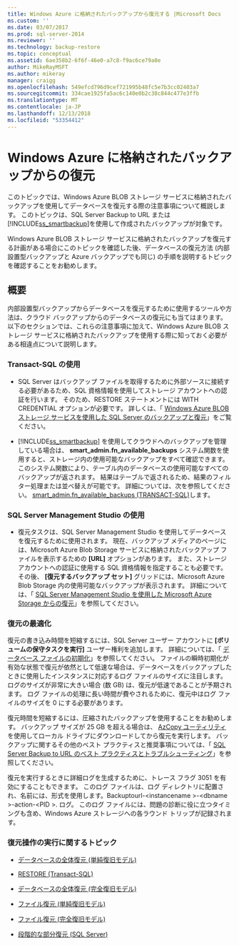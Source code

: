 ```yaml
---
title: Windows Azure に格納されたバックアップから復元する |Microsoft Docs
ms.custom: ''
ms.date: 03/07/2017
ms.prod: sql-server-2014
ms.reviewer: ''
ms.technology: backup-restore
ms.topic: conceptual
ms.assetid: 6ae358b2-6f6f-46e0-a7c8-f9ac6ce79a0e
author: MikeRayMSFT
ms.author: mikeray
manager: craigg
ms.openlocfilehash: 549efcd796d9cef721995b48fc5e7b3cc02403a7
ms.sourcegitcommit: 334cae1925fa5ac6c140e0b2c38c844c477e3ffb
ms.translationtype: MT
ms.contentlocale: ja-JP
ms.lasthandoff: 12/13/2018
ms.locfileid: "53354412"
---
```

# <a name="restoring-from-backups-stored-in-windows-azure"></a>Windows Azure に格納されたバックアップからの復元
  このトピックでは、Windows Azure BLOB ストレージ サービスに格納されたバックアップを使用してデータベースを復元する際の注意事項について概説します。 このトピックは、SQL Server Backup to URL または [!INCLUDE[ss_smartbackup](../../includes/ss-smartbackup-md.md)]を使用して作成されたバックアップが対象です。  
  
 Windows Azure BLOB ストレージ サービスに格納されたバックアップを復元する計画がある場合にこのトピックを確認した後、データベースの復元方法 (内部設置型バックアップと Azure バックアップでも同じ) の手順を説明するトピックを確認することをお勧めします。  
  
## <a name="overview"></a>概要  
 内部設置型バックアップからデータベースを復元するために使用するツールや方法は、クラウド バックアップからのデータベースの復元にも当てはまります。  以下のセクションでは、これらの注意事項に加えて、Windows Azure BLOB ストレージ サービスに格納されたバックアップを使用する際に知っておく必要がある相違点について説明します。  
  
### <a name="using-transact-sql"></a>Transact-SQL の使用  
  
-   SQL Server はバックアップ ファイルを取得するために外部ソースに接続する必要があるため、SQL 資格情報を使用してストレージ アカウントへの認証を行います。 そのため、RESTORE ステートメントには WITH CREDENTIAL オプションが必要です。 詳しくは、「 [Windows Azure BLOB ストレージ サービスを使用した SQL Server のバックアップと復元](sql-server-backup-and-restore-with-microsoft-azure-blob-storage-service.md)」をご覧ください。  
  
-   [!INCLUDE[ss_smartbackup](../../includes/ss-smartbackup-md.md)] を使用してクラウドへのバックアップを管理している場合は、 **smart_admin.fn_available_backups** システム関数を使用すると、ストレージ内の使用可能なバックアップをすべて確認できます。 このシステム関数により、テーブル内のデータベースの使用可能なすべてのバックアップが返されます。 結果はテーブルで返されるため、結果のフィルター処理または並べ替えが可能です。 詳細については、次を参照してください。 [smart_admin.fn_available_backups &#40;TRANSACT-SQL&#41;](/sql/relational-databases/system-functions/managed-backup-fn-available-backups-transact-sql)します。  
  
### <a name="using-sql-server-management-studio"></a>SQL Server Management Studio の使用  
  
-   復元タスクは、SQL Server Management Studio を使用してデータベースを復元するために使用されます。 現在、バックアップ メディアのページには、Microsoft Azure Blob Storage サービスに格納されたバックアップ ファイルを表示するための **[URL]** オプションがあります。 また、ストレージ アカウントへの認証に使用する SQL 資格情報を指定することも必要です。 その後、 **[復元するバックアップ セット]** グリッドには、Microsoft Azure Blob Storage 内の使用可能なバックアップが表示されます。 詳細については、「 [SQL Server Management Studio を使用した Microsoft Azure Storage からの復元](sql-server-backup-to-url.md#RestoreSSMS)」を参照してください。  
  
### <a name="optimizing-restores"></a>復元の最適化  
 復元の書き込み時間を短縮するには、SQL Server ユーザー アカウントに **[ボリュームの保守タスクを実行]** ユーザー権利を追加します。 詳細については、「 [データベース ファイルの初期化](https://go.microsoft.com/fwlink/?LinkId=271622)」を参照してください。 ファイルの瞬時初期化が有効な状態で復元が依然として低速な場合は、データベースをバックアップしたときに使用したインスタンスに対応するログ ファイルのサイズに注目します。 ログのサイズが非常に大きい場合 (数 GB) は、復元が低速であることが予期されます。 ログ ファイルの処理に長い時間が費やされるために、復元中はログ ファイルのサイズを 0 にする必要があります。  
  
 復元時間を短縮するには、圧縮されたバックアップを使用することをお勧めします。  バックアップ サイズが 25 GB を超える場合は、 [AzCopy ユーティリティ](https://blogs.msdn.com/b/windowsazurestorage/archive/2012/12/03/azcopy-uploading-downloading-files-for-windows-azure-blobs.aspx) を使用してローカル ドライブにダウンロードしてから復元を実行します。 バックアップに関するその他のベスト プラクティスと推奨事項については、「 [SQL Server Backup to URL のベスト プラクティスとトラブルシューティング](sql-server-backup-to-url-best-practices-and-troubleshooting.md)」を参照してください。  
  
 復元を実行するときに詳細ログを生成するために、トレース フラグ 3051 を有効にすることもできます。 このログ ファイルは、ログ ディレクトリに配置され、名前には、形式を使用します。Backuptourl-\<instancename >-\<dbname >-action-\<PID >. ログ。 このログ ファイルには、問題の診断に役に立つタイミングも含め、Windows Azure ストレージへの各ラウンド トリップが記録されます。  
  
### <a name="topics-on-performing-restore-operations"></a>復元操作の実行に関するトピック  
  
-   [データベースの全体復元 &#40;単純復旧モデル&#41;](complete-database-restores-simple-recovery-model.md)  
  
-   [RESTORE &#40;Transact-SQL&#41;](/sql/t-sql/statements/restore-statements-transact-sql)  
  
-   [データベースの全体復元 &#40;完全復旧モデル&#41;](complete-database-restores-full-recovery-model.md)  
  
-   [ファイル復元 &#40;単純復旧モデル&#41;](file-restores-simple-recovery-model.md)  
  
-   [ファイル復元 &#40;完全復旧モデル&#41;](file-restores-full-recovery-model.md)  
  
-   [段階的な部分復元 &#40;SQL Server&#41;](piecemeal-restores-sql-server.md)  
  
  
